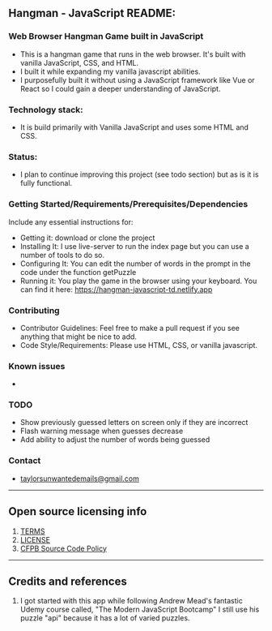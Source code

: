 ## Hangman - JavaScript README:

### Web Browser Hangman Game built in JavaScript

- This is a hangman game that runs in the web browser. It's built with vanilla JavaScript, CSS, and HTML.
- I built it while expanding my vanilla javascript abilities.
- I purposefully built it without using a JavaScript framework like Vue or React so I could gain a deeper understanding of JavaScript.

### Technology stack: 
- It is build primarily with Vanilla JavaScript and uses some HTML and CSS.
  
### Status:  
- I plan to continue improving this project (see todo section) but as is it is fully functional.

### Getting Started/Requirements/Prerequisites/Dependencies
Include any essential instructions for:
- Getting it: download or clone the project
- Installing It: I use live-server to run the index page but you can use a number of tools to do so.
- Configuring It: You can edit the number of words in the prompt in the code under the function getPuzzle
- Running it: You play the game in the browser using your keyboard. You can find it here: https://hangman-javascript-td.netlify.app

### Contributing
- Contributor Guidelines: Feel free to make a pull request if you see anything that might be nice to add.
- Code Style/Requirements: Please use HTML, CSS, or vanilla javascript.

### Known issues
- 

### TODO
- Show previously guessed letters on screen only if they are incorrect
- Flash warning message when guesses decrease
- Add ability to adjust the number of words being guessed

### Contact
- taylorsunwantedemails@gmail.com

---

## Open source licensing info
1. [TERMS](TERMS.md)
2. [LICENSE](LICENSE)
3. [CFPB Source Code Policy](https://github.com/cfpb/source-code-policy/)

----

## Credits and references

1. I got started with this app while following Andrew Mead's fantastic Udemy course called, "The Modern JavaScript Bootcamp" I still use his puzzle "api" because it has a lot of varied puzzles. 
